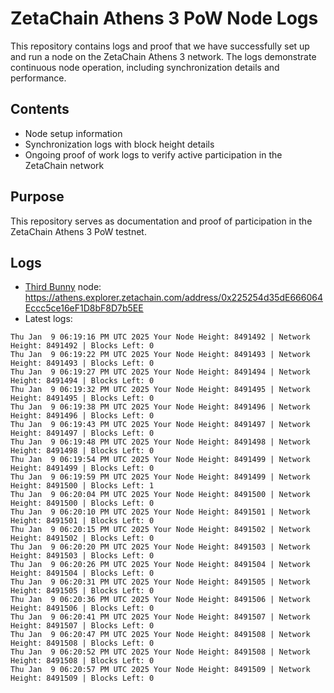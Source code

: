 # ZetaChain Athens 3 PoW Node Logs
This repository contains logs and proof that we have successfully set up and run a node on the ZetaChain Athens 3 network. The logs demonstrate continuous node operation, including synchronization details and performance.

## Contents
- Node setup information
- Synchronization logs with block height details
- Ongoing proof of work logs to verify active participation in the ZetaChain network

## Purpose
This repository serves as documentation and proof of participation in the ZetaChain Athens 3 PoW testnet.

## Logs

- [Third Bunny](https://thirdbunny.xyz/) node: https://athens.explorer.zetachain.com/address/0x225254d35dE666064Eccc5ce16eF1D8bF8D7b5EE
- Latest logs:
```
Thu Jan  9 06:19:16 PM UTC 2025 Your Node Height: 8491492 | Network Height: 8491492 | Blocks Left: 0
Thu Jan  9 06:19:22 PM UTC 2025 Your Node Height: 8491493 | Network Height: 8491493 | Blocks Left: 0
Thu Jan  9 06:19:27 PM UTC 2025 Your Node Height: 8491494 | Network Height: 8491494 | Blocks Left: 0
Thu Jan  9 06:19:32 PM UTC 2025 Your Node Height: 8491495 | Network Height: 8491495 | Blocks Left: 0
Thu Jan  9 06:19:38 PM UTC 2025 Your Node Height: 8491496 | Network Height: 8491496 | Blocks Left: 0
Thu Jan  9 06:19:43 PM UTC 2025 Your Node Height: 8491497 | Network Height: 8491497 | Blocks Left: 0
Thu Jan  9 06:19:48 PM UTC 2025 Your Node Height: 8491498 | Network Height: 8491498 | Blocks Left: 0
Thu Jan  9 06:19:54 PM UTC 2025 Your Node Height: 8491499 | Network Height: 8491499 | Blocks Left: 0
Thu Jan  9 06:19:59 PM UTC 2025 Your Node Height: 8491499 | Network Height: 8491500 | Blocks Left: 1
Thu Jan  9 06:20:04 PM UTC 2025 Your Node Height: 8491500 | Network Height: 8491500 | Blocks Left: 0
Thu Jan  9 06:20:10 PM UTC 2025 Your Node Height: 8491501 | Network Height: 8491501 | Blocks Left: 0
Thu Jan  9 06:20:15 PM UTC 2025 Your Node Height: 8491502 | Network Height: 8491502 | Blocks Left: 0
Thu Jan  9 06:20:20 PM UTC 2025 Your Node Height: 8491503 | Network Height: 8491503 | Blocks Left: 0
Thu Jan  9 06:20:26 PM UTC 2025 Your Node Height: 8491504 | Network Height: 8491504 | Blocks Left: 0
Thu Jan  9 06:20:31 PM UTC 2025 Your Node Height: 8491505 | Network Height: 8491505 | Blocks Left: 0
Thu Jan  9 06:20:36 PM UTC 2025 Your Node Height: 8491506 | Network Height: 8491506 | Blocks Left: 0
Thu Jan  9 06:20:41 PM UTC 2025 Your Node Height: 8491507 | Network Height: 8491507 | Blocks Left: 0
Thu Jan  9 06:20:47 PM UTC 2025 Your Node Height: 8491508 | Network Height: 8491508 | Blocks Left: 0
Thu Jan  9 06:20:52 PM UTC 2025 Your Node Height: 8491508 | Network Height: 8491508 | Blocks Left: 0
Thu Jan  9 06:20:57 PM UTC 2025 Your Node Height: 8491509 | Network Height: 8491509 | Blocks Left: 0
```
